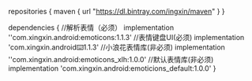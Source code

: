 repositories {
    maven { url "https://dl.bintray.com/ingxin/maven" }
}

dependencies {
    //解析表情（必须）
    implementation ''com.xingxin.android:emoticons:1.1.3'
    //表情键盘UI(必须)
    implementation 'com.xingxin.android:keyboard:1.1.3'
    //小浪花表情库(非必须)
    implementation ''com.xingxin.android:emoticons_xlh:1.0.0'
    //默认表情库(非必须)
    implementation 'com.xingxin.android:emoticions_default:1.0.0'
}
